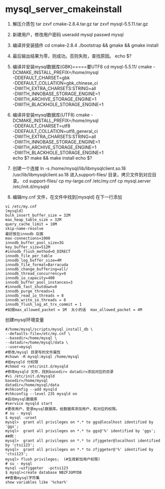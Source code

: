 # mysql_server_cmakeinstall

1. 解压介质包
tar zxvf cmake-2.8.4.tar.gz
tar zxvf mysql-5.5.11.tar.gz

2. 新建用户，修改用户密码
useradd mysql
passwd mysql

3. 编译并安装插件
cd cmake-2.8.4
./bootstrap && gmake && gmake install

4. 最后输出结果为零，则成功。否则失败，查找原因。
echo $?

5. 编译并安装mysql数据库(GBK)=====要UTF8
cd mysql-5.5.11/
cmake -DCMAKE_INSTALL_PREFIX=/home/mysql \
-DDEFAULT_CHARSET=gbk \
-DDEFAULT_COLLATION=gbk_chinese_ci \
-DWITH_EXTRA_CHARSETS:STRING=all \
-DWITH_INNOBASE_STORAGE_ENGINE=1 \
-DWITH_ARCHIVE_STORAGE_ENGINE=1 \
-DWITH_BLACKHOLE_STORAGE_ENGINE=1

6. 编译并安装mysql数据库(UTF8)
cmake -DCMAKE_INSTALL_PREFIX=/home/mysql \
-DDEFAULT_CHARSET=utf8 \
-DDEFAULT_COLLATION=utf8_general_ci \
-DWITH_EXTRA_CHARSETS:STRING=all \
-DWITH_INNOBASE_STORAGE_ENGINE=1 \
-DWITH_ARCHIVE_STORAGE_ENGINE=1 \
-DWITH_BLACKHOLE_STORAGE_ENGINE=1  
echo $?
make && make install
echo $?

7. 创建一个连接
ln -s /home/mysql/lib/libmysqlclient.so.18 /usr/lib/libmysqlclient.so.18
进入support-files/ 目录，拷贝文件到对应目录。
cd support-files/
cp my-large.cnf /etc/my.cnf
cp mysql.server /etc/init.d/mysqld

8. 编辑my.cnf 文件，在文件中找到[mysqld] 在下一行添加

```shell
vi /etc/my.cnf
[mysqld]
bulk_insert_buffer_size = 32M
max_heap_table_size = 32M
query_cache_limit = 10M
skip-name-resolve
最好放在innodb 后面
max-connections=1000
innodb_buffer_pool_size=3G
key_buffer_size=512M
#innodb_flush_method=O_DIRECT
innodb_file_per_table
innodb_log_buffer_size=4M
innodb_file_format=Barracuda
innodb_change_buffering=all/
innodb_thread_concurrency=9
innodb_io_capacity=400
innodb_buffer_pool_instances=3
#innodb_fast_shutdown=0
innodb_purge_threads=1
innodb_read_io_threads = 8
innodb_write_io_threads = 8
innodb_flush_log_at_trx_commit = 1
#如报max_allowed_packet = 1M  太小的话  max_allowed_packet = 4M  
```

创建mysql环境变量

```shell
#/home/mysql/scripts/mysql_install_db \
--defaults-file=/etc/my.cnf \
--basedir=/home/mysql \
--datadir=/home/mysql/data \
--user=mysql
#修改/mysql 目录写的文件属性
#chown -R mysql:mysql /home/mysql
#给mysqld 付权限
#chmod +x /etc/init.d/mysqld
#修改mysqld 文件，找到basedir= datadir=添加对应的目录
#vi /etc/init.d/mysqld  
basedir=/home/mysql
datadir=/home/mysql/data
#chkconfig --add mysqld
#chkconfig --level 235 mysqld on
#启动mysql数据库
#service mysqld start
#更改用户，登录mysql数据库。给数据库添加用户，和对应的权限。
# su - mysql
$ mysql -uroot
mysql>  grant all privileges on *.* to ggs@localhost identified by 'ggs';
mysql>  grant all privileges on *.* to ggs@'%' identified by 'ggs';
##例：
mysql>  grant all privileges on *.* to zfjggeter@localhost identified by 'ctsi123';
mysql>  grant all privileges on *.* to zfjggeter@'%' identified by 'ctsi123';
mysql> flush privileges;  (#生效新加用户权限)
# su - mysql
mysql –uzfjggeter  -pctsi123
$ mysql>create database NBZFJGMYDB
##查看mysql字符集
show variables like '%char%'
```
